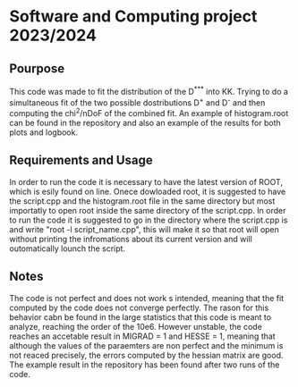 # Software and Computing project 2023/2024 #

## Pourpose ##
This code was made to fit the distribution of the D<sup>***</sup> into KK.
Trying to do a simultaneous fit of the two possible dostributions D<sup>+</sup> and D<sup>-</sup> and then computing the chi<sup>2</sup>/n<dub>DoF</sub> of the combined fit.
An example of histogram.root can be found in the repository and also an example of the results for both plots and logbook.

## Requirements and Usage ##
In order to run the code it is necessary to have the latest version of ROOT, which is esily found on line.
Onece dowloaded root, it is suggested to have the script.cpp and the histogram.root file in the same directory but most importatly to open root inside the same
directory of the script.cpp.
In order to run the code it is suggested to go in the directory where the script.cpp is and write "root -l script_name.cpp", this will make it so that root will open without 
printing the infromations about its current version and will outomatically lounch the script.

## Notes ##
The code is not perfect and does not work s intended, meaning that the fit computed by the code does not converge perfectly. The rason for this behavior cabn be found 
in the large statistics that this code is meant to analyze, reaching the order of the 10e6. 
However unstable, the code reaches an accetable result in MIGRAD = 1 and HESSE = 1, meaning that although the values of the paraemters are non perfect and the minimum is not reaced precisely, the errors computed by the hessian matrix are good. 
The example result in the repository has been found after two runs of the code.
